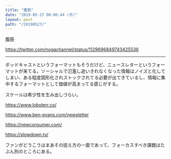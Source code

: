 ```yaml
---
title: "腹筋"
date: "2019-05-27 08:06:44 (月)"
layout: post
path: "/20190527/"
---
```


腹筋

https://twitter.com/nogachannel/status/1129696849743425536

---

ポッドキャストというフォーマットもそうだけど、ニュースレターというフォーマットが来てる。ソーシャルで氾濫し追いきれなくなった情報はノイズと化してしまい、ある程度固形化されストックされてる必要が出てきているし、情報に集中するフォーマットとして価値が高まってる感じがする。

スケールは希少性を生み出しづらい。

https://www.lobsterr.co/

https://www.ben-evans.com/newsletter

https://newconsumer.com/

https://slowdown.tv/

ファンがどうこうはまあその捉え方の一面であって、フォーカスすべき課題はたぶん別のところにある。
